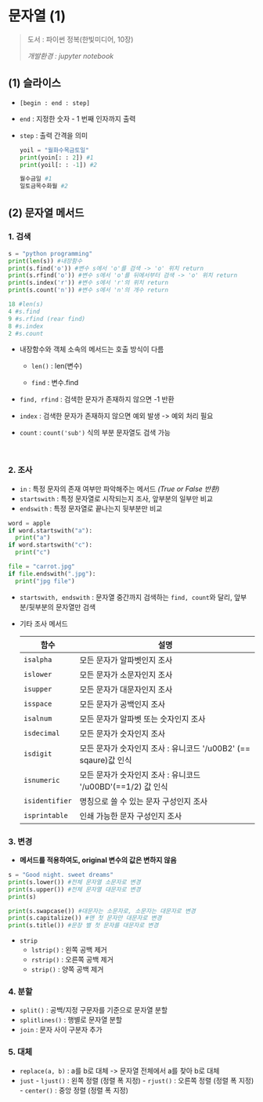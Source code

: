 # 문자열 (1)

> 도서 : 파이썬 정복(한빛미디어, 10장)
>
> *개발환경 : jupyter notebook*



## (1) 슬라이스

- `[begin : end : step]`

- `end` : 지정한 숫자 - 1 번째 인자까지 출력

- `step` : 출력 간격을 의미

  ```python
  yoil = "월화수목금토일"
  print(yoin[: : 2]) #1
  print(yoil[: : -1]) #2
  
  월수금일 #1
  일토금목수화월 #2
  ```



## (2) 문자열 메서드

 ### 1. 검색

```python
s = "python programming"
print(len(s)) #내장함수
print(s.find('o')) #변수 s에서 'o'를 검색 -> 'o' 위치 return
print(s.rfind('o')) #변수 s에서 'o'를 뒤에서부터 검색 -> 'o' 위치 return
print(s.index('r')) #변수 s에서 'r'의 위치 return
print(s.count('n')) #변수 s에서 'n'의 개수 return

18 #len(s)
4 #s.find
9 #s.rfind (rear find)
8 #s.index
2 #s.count
```

   - 내장함수와 객체 소속의 메서드는 호출 방식이 다름

      - `len()` : len(변수)

      - `find` : 변수.find

   - `find, rfind` : 검색한 문자가 존재하지 않으면  -1 반환
    
   - `index` : 검색한 문자가 존재하지 않으면 예외 발생 -> 예외 처리 필요
    
   - `count` : `count('sub')` 식의 부분 문자열도 검색 가능


​      

### 2. 조사

   - `in` : 특정 문자의 존재 여부만 파악해주는 메서드 *(True or False 반환)*
   - `startswith` : 특정 문자열로 시작되는지 조사, 앞부분의 일부만 비교
   - `endswith` : 특정 문자열로 끝나는지 뒷부분만 비교


   ```python
   word = apple
   if word.startswith("a"):
     print("a")
   if word.startswith("c"):
     print("c")
   
   file = "carrot.jpg"
   if file.endswith(".jpg"):
     print("jpg file")
   ```

   - `startswith, endswith` : 문자열 중간까지 검색하는 `find, count`와 달리, 앞부분/뒷부분의 문자열만 검색 

   - 기타 조사 메서드

     | 함수      | 설명                        |
     | --------- | --------------------------- |
     | `isalpha` | 모든 문자가 알파벳인지 조사 |
     | `islower` |	모든 문자가 소문자인지 조사 |
     | `isupper` | 모든 문자가 대문자인지 조사 |
     | `isspace` | 모든 문자가 공백인지 조사 |
     | `isalnum` | 모든 문자가 알파벳 또는 숫자인지 조사 |
     | `isdecimal`| 모든 문자가 숫자인지 조사 |
     | `isdigit` | 모든 문자가 숫자인지 조사 : 유니코드 '/u00B2' (== sqaure)값 인식 |
     | `isnumeric` | 모든 문자가 숫자인지 조사 : 유니코드 '/u00BD'(==1/2) 값 인식 |
     | `isidentifier` | 명칭으로 쓸 수 있는 문자 구성인지 조사 |
     | `isprintable` | 인쇄 가능한 문자 구성인지 조사 |

     

### 3. 변경

   - **메서드를 적용하여도, original 변수의 값은 변하지 않음**

   ```python
   s = "Good night. sweet dreams"
   print(s.lower()) #전체 문자열 소문자로 변경
   print(s.upper()) #전체 문자열 대문자로 변경
   print(s)
   
   print(s.swapcase()) #대문자는 소문자로, 소문자는 대문자로 변경
   print(s.capitalize()) #맨 첫 문자만 대문자로 변경
   print(s.title()) #문장 별 첫 문자를 대문자로 변경
   ```

   - `strip`
     - `lstrip()` : 왼쪽 공백 제거
     - `rstrip()` : 오른쪽 공백 제거
     - `strip()` : 양쪽 공백 제거

### 4. 분할
   - `split()` : 공백/지정 구문자를 기준으로 문자열 분할
   - `splitlines()` : 행별로 문자열 분할
   - `join` : 문자 사이 구분자 추가

### 5. 대체
   - `replace(a, b)` : a를 b로 대체 -> 문자열 전체에서 a를 찾아 b로 대체
   -   `just`
     - `ljust()` : 왼쪽 정렬 (정렬 폭 지정)
     - `rjust()` : 오른쪽 정렬 (정렬 폭 지정)
     - `center()` : 중앙 정렬 (정렬 폭 지정)

